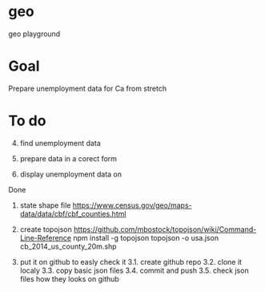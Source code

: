 # geo
geo playground

# Goal
Prepare unemployment data for Ca from stretch

# To do

4. find unemployment data

5. prepare data in a corect form

6. display unemployment data on 

Done
1. state shape file
https://www.census.gov/geo/maps-data/data/cbf/cbf_counties.html

2. create topojson
https://github.com/mbostock/topojson/wiki/Command-Line-Reference
npm install -g topojson
topojson -o usa.json cb_2014_us_county_20m.shp

3. put it on github to easly check it
3.1. create github repo
3.2. clone it localy
3.3. copy basic json files
3.4. commit and push
3.5. check json files how they looks on github